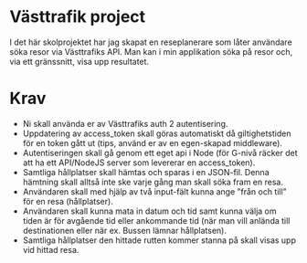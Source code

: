 # Västtrafik project

I det här skolprojektet har jag skapat en reseplanerare som låter användare söka resor via Västtrafiks API. Man kan i min applikation söka på resor och, via ett gränssnitt, visa upp resultatet.

# Krav
- Ni skall använda er av Västtrafiks auth 2 autentisering.
- Uppdatering av access_token skall göras automatiskt då giltighetstiden för en token gått ut (tips, använd er av en egen-skapad middleware).
- Autentiseringen skall gå genom ett eget api i Node (för G-nivå räcker det att ha ett API/NodeJS server som levererar en access_token).
- Samtliga hållplatser skall hämtas och sparas i en JSON-fil. Denna hämtning skall alltså inte ske varje gång man skall söka fram en resa.
- Användaren skall med hjälp av två input-fält kunna ange ”från och till” för en resa (hållplatser).
- Användaren skall kunna mata in datum och tid samt kunna välja om tiden är för avgående tid eller ankommande tid (när man vill anlända till destinationen eller när ex. Bussen lämnar hållplatsen).
- Samtliga hållplatser den hittade rutten kommer stanna på skall visas upp vid hittad resa.
